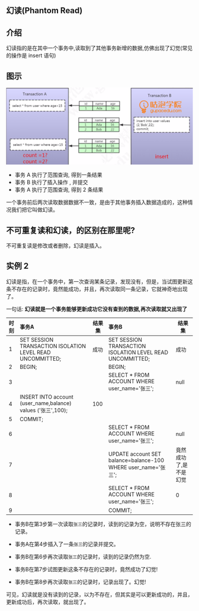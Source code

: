 

## 幻读(Phantom Read)

## 介绍

幻读指的是在其中一个事务中,读取到了其他事务新增的数据,仿佛出现了幻觉(常见的操作是 insert 语句)

## 图示

![image-20200826122003065](../../assets/image-20200826122003065.png)



- 事务 A 执行了范围查询, 得到一条结果
- 事务 B 执行了插入操作 , 并提交
- 事务 A 执行了范围查询, 得到 2 条结果

一个事务前后两次读取数据数据不一致，是由于其他事务插入数据造成的，这种情 况我们把它叫做幻读。

## 不可重复读和幻读，的区别在那里呢?

  不可重复读是修改或者删除，幻读是插入。

## 实例 2

幻读是指，在一个事务中，第一次查询某条记录，发现没有，但是，当试图更新这条不存在的记录时，竟然能成功，并且，再次读取同一条记录，它就神奇地出现了。

一句话: **幻读就是一个事务能够更新成功它没有查到的数据,再次读取就又出现了**

| 时刻 | 事务A                                                        | 结果集 | 事务B                                                        | 结果集                |
| :--- | :----------------------------------------------------------- | ------ | :----------------------------------------------------------- | --------------------- |
| 1    | SET SESSION TRANSACTION ISOLATION LEVEL READ UNCOMMITTED;    | 成功   | SET SESSION TRANSACTION ISOLATION LEVEL READ UNCOMMITTED;    | 成功                  |
| 2    | BEGIN;                                                       |        | BEGIN;                                                       |                       |
| 3    |                                                              |        | SELECT * FROM ACCOUNT WHERE user_name='张三';                | null                  |
| 4    | INSERT INTO account (user_name,balance) values ('张三',100); | 100    |                                                              |                       |
| 5    | COMMIT;                                                      |        |                                                              |                       |
| 6    |                                                              |        | SELECT * FROM ACCOUNT WHERE user_name='张三';                | null                  |
| 7    |                                                              |        | UPDATE account SET balance=balance-100 WHERE user_name='张三'; | 竟然成功了,是不是幻觉 |
| 8    |                                                              |        | SELECT * FROM ACCOUNT WHERE user_name='张三';                | 0                     |
| 9    |                                                              |        | COMMIT;                                                      |                       |

- 事务B在第3步第一次读取`张三`的记录时，读到的记录为空，说明不存在张三的记录。

- 事务A在第4步插入了一条`张三`的记录并提交。
- 事务B在第6步再次读取`张三`的记录时，读到的记录仍然为空.
- 事务B在第7步试图更新这条不存在的记录时，竟然成功了幻觉!
- 事务B在第8步再次读取`张三`的记录时，记录出现了。幻觉!

可见，幻读就是没有读到的记录，以为不存在，但其实是可以更新成功的，并且，更新成功后，再次读取，就出现了。

